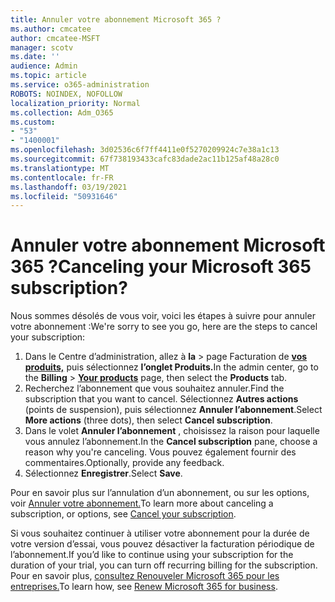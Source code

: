 ```yaml
---
title: Annuler votre abonnement Microsoft 365 ?
ms.author: cmcatee
author: cmcatee-MSFT
manager: scotv
ms.date: ''
audience: Admin
ms.topic: article
ms.service: o365-administration
ROBOTS: NOINDEX, NOFOLLOW
localization_priority: Normal
ms.collection: Adm_O365
ms.custom:
- "53"
- "1400001"
ms.openlocfilehash: 3d02536c6f7ff4411e0f5270209924c7e38a1c13
ms.sourcegitcommit: 67f738193433cafc83dade2ac11b125af48a28c0
ms.translationtype: MT
ms.contentlocale: fr-FR
ms.lasthandoff: 03/19/2021
ms.locfileid: "50931646"
---
```

# <a name="canceling-your-microsoft-365-subscription"></a><span data-ttu-id="e44d9-102">Annuler votre abonnement Microsoft 365 ?</span><span class="sxs-lookup"><span data-stu-id="e44d9-102">Canceling your Microsoft 365 subscription?</span></span>

<span data-ttu-id="e44d9-103">Nous sommes désolés de vous voir, voici les étapes à suivre pour annuler votre abonnement :</span><span class="sxs-lookup"><span data-stu-id="e44d9-103">We're sorry to see you go, here are the steps to cancel your subscription:</span></span>

1. <span data-ttu-id="e44d9-104">Dans le Centre d’administration, allez à **la**  >  page Facturation de **[vos produits,](https://go.microsoft.com/fwlink/p/?linkid=842054)** puis sélectionnez **l’onglet Produits.**</span><span class="sxs-lookup"><span data-stu-id="e44d9-104">In the admin center, go to the **Billing** > **[Your products](https://go.microsoft.com/fwlink/p/?linkid=842054)** page, then select the **Products** tab.</span></span>
2. <span data-ttu-id="e44d9-105">Recherchez l’abonnement que vous souhaitez annuler.</span><span class="sxs-lookup"><span data-stu-id="e44d9-105">Find the subscription that you want to cancel.</span></span> <span data-ttu-id="e44d9-106">Sélectionnez **Autres actions** (points de suspension), puis sélectionnez **Annuler l’abonnement**.</span><span class="sxs-lookup"><span data-stu-id="e44d9-106">Select **More actions** (three dots), then select **Cancel subscription**.</span></span>
3. <span data-ttu-id="e44d9-107">Dans le volet **Annuler l’abonnement** , choisissez la raison pour laquelle vous annulez l’abonnement.</span><span class="sxs-lookup"><span data-stu-id="e44d9-107">In the **Cancel subscription** pane, choose a reason why you're canceling.</span></span> <span data-ttu-id="e44d9-108">Vous pouvez également fournir des commentaires.</span><span class="sxs-lookup"><span data-stu-id="e44d9-108">Optionally, provide any feedback.</span></span>
4. <span data-ttu-id="e44d9-109">Sélectionnez **Enregistrer**.</span><span class="sxs-lookup"><span data-stu-id="e44d9-109">Select **Save**.</span></span>

<span data-ttu-id="e44d9-110">Pour en savoir plus sur l’annulation d’un abonnement, ou sur les options, voir [Annuler votre abonnement.](https://docs.microsoft.com/microsoft-365/commerce/subscriptions/cancel-your-subscription)</span><span class="sxs-lookup"><span data-stu-id="e44d9-110">To learn more about canceling a subscription, or options, see [Cancel your subscription](https://docs.microsoft.com/microsoft-365/commerce/subscriptions/cancel-your-subscription).</span></span>

<span data-ttu-id="e44d9-111">Si vous souhaitez continuer à utiliser votre abonnement pour la durée de votre version d’essai, vous pouvez désactiver la facturation périodique de l’abonnement.</span><span class="sxs-lookup"><span data-stu-id="e44d9-111">If you’d like to continue using your subscription for the duration of your trial, you can turn off recurring billing for the subscription.</span></span> <span data-ttu-id="e44d9-112">Pour en savoir plus, [consultez Renouveler Microsoft 365 pour les entreprises.](https://docs.microsoft.com/microsoft-365/commerce/subscriptions/renew-your-subscription)</span><span class="sxs-lookup"><span data-stu-id="e44d9-112">To learn how, see [Renew Microsoft 365 for business](https://docs.microsoft.com/microsoft-365/commerce/subscriptions/renew-your-subscription).</span></span>